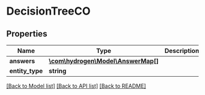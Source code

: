 # DecisionTreeCO

## Properties
Name | Type | Description | Notes
------------ | ------------- | ------------- | -------------
**answers** | [**\com\hydrogen\Model\AnswerMap[]**](AnswerMap.md) |  | 
**entity_type** | **string** |  | 

[[Back to Model list]](../README.md#documentation-for-models) [[Back to API list]](../README.md#documentation-for-api-endpoints) [[Back to README]](../README.md)


